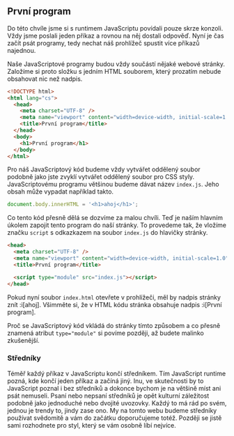 ## První program

Do této chvíle jsme si s runtimem JavaScriptu povídali pouze skrze konzoli. Vždy jsme poslali jeden příkaz a rovnou na něj dostali odpověď. Nyní je čas začít psát programy, tedy nechat náš prohlížeč spustit více příkazů najednou.

Naše JavaScriptové programy budou vždy součástí nějaké webové stránky. Založíme si proto složku s jedním HTML souborem, který prozatím nebude obsahovat nic než nadpis.

```html
<!DOCTYPE html>
<html lang="cs">
  <head>
    <meta charset="UTF-8" />
    <meta name="viewport" content="width=device-width, initial-scale=1.0" />
    <title>První program</title>
  </head>
  <body>
    <h1>První program</h1>
  </body>
</html>
```

Pro náš JavaScriptový kód budeme vždy vytvářet oddělený soubor podobně jako jste zvyklí vytvářet oddělený soubor pro CSS styly. JavaScriptovému programu většinou budeme dávat název `index.js`. Jeho obsah může vypadat například takto.

```js
document.body.innerHTML = '<h1>ahoj</h1>';
```

Co tento kód přesně dělá se dozvíme za malou chvíli. Teď je naším hlavním úkolem zapojit tento program do naší stránky. To provedeme tak, že vložíme značku `script` s odkazkazem na soubor `index.js` do hlavičky stránky.

```html
<head>
  <meta charset="UTF-8" />
  <meta name="viewport" content="width=device-width, initial-scale=1.0" />
  <title>První program</title>

  <script type="module" src="index.js"></script>
</head>
```

Pokud nyní soubor `index.html` otevřete v prohlížeči, měl by nadpis stránky znít :i[ahoj]. Všimměte si, že v HTML kódu stránka obsahuje nadpis :i[První program]. 

Proč se JavaScriptový kód vkládá do stránky tímto způsobem a co přesně znamená atribut `type="module"` si povíme později, až budete malinko zkušenější.

### Středníky

Téměř každý příkaz v JavaScriptu končí středníkem. Tím JavaScript runtime pozná, kde končí jeden příkaz a začíná jiný. Inu, ve skutečnosti by to JavaScript poznal i bez středníků a dokonce bychom je na většině míst ani psát nemuseli. Psaní nebo nepsaní středníků je opět kulturní záležitost podobně jako jednoduché nebo dvojité uvozovky. Každý to má rád po svém, jednou je trendy to, jindy zase ono. My na tomto webu budeme středníky používat svědomitě a vám do začátku doporučujeme totéž. Později se jistě sami rozhodnete pro styl, který se vám osobně líbí nejvíce. 
